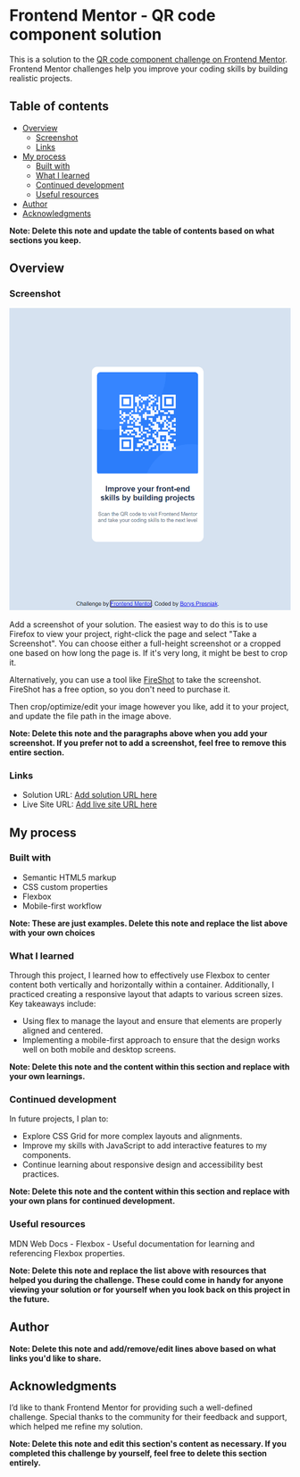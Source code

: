 # Frontend Mentor - QR code component solution

This is a solution to the [QR code component challenge on Frontend Mentor](https://www.frontendmentor.io/challenges/qr-code-component-iux_sIO_H). Frontend Mentor challenges help you improve your coding skills by building realistic projects. 

## Table of contents

- [Overview](#overview)
  - [Screenshot](#screenshot)
  - [Links](#links)
- [My process](#my-process)
  - [Built with](#built-with)
  - [What I learned](#what-i-learned)
  - [Continued development](#continued-development)
  - [Useful resources](#useful-resources)
- [Author](#author)
- [Acknowledgments](#acknowledgments)

**Note: Delete this note and update the table of contents based on what sections you keep.**

## Overview

### Screenshot

![](./screenshot.jpg)

Add a screenshot of your solution. The easiest way to do this is to use Firefox to view your project, right-click the page and select "Take a Screenshot". You can choose either a full-height screenshot or a cropped one based on how long the page is. If it's very long, it might be best to crop it.

Alternatively, you can use a tool like [FireShot](https://getfireshot.com/) to take the screenshot. FireShot has a free option, so you don't need to purchase it. 

Then crop/optimize/edit your image however you like, add it to your project, and update the file path in the image above.

**Note: Delete this note and the paragraphs above when you add your screenshot. If you prefer not to add a screenshot, feel free to remove this entire section.**

### Links

- Solution URL: [Add solution URL here](https://your-solution-url.com)
- Live Site URL: [Add live site URL here](https://your-live-site-url.com)

## My process

### Built with

- Semantic HTML5 markup
- CSS custom properties
- Flexbox
- Mobile-first workflow


**Note: These are just examples. Delete this note and replace the list above with your own choices**

### What I learned

Through this project, I learned how to effectively use Flexbox to center content both vertically and horizontally within a container. Additionally, I practiced creating a responsive layout that adapts to various screen sizes. Key takeaways include:
 - Using flex to manage the layout and ensure that elements are properly aligned and centered.
 - Implementing a mobile-first approach to ensure that the design works well on both mobile and desktop screens.

**Note: Delete this note and the content within this section and replace with your own learnings.**

### Continued development

In future projects, I plan to:

 - Explore CSS Grid for more complex layouts and alignments.
 - Improve my skills with JavaScript to add interactive features to my components.
 - Continue learning about responsive design and accessibility best practices.

**Note: Delete this note and the content within this section and replace with your own plans for continued development.**

### Useful resources

MDN Web Docs - Flexbox - Useful documentation for learning and referencing Flexbox properties.

**Note: Delete this note and replace the list above with resources that helped you during the challenge. These could come in handy for anyone viewing your solution or for yourself when you look back on this project in the future.**

## Author

**Note: Delete this note and add/remove/edit lines above based on what links you'd like to share.**

## Acknowledgments

I’d like to thank Frontend Mentor for providing such a well-defined challenge. Special thanks to the community for their feedback and support, which helped me refine my solution.

**Note: Delete this note and edit this section's content as necessary. If you completed this challenge by yourself, feel free to delete this section entirely.**
